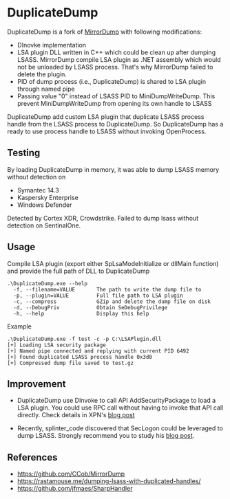 # DuplicateDump 
DuplicateDump is a fork of [MirrorDump](https://github.com/CCob/MirrorDump) with following modifications:

- DInovke implementation
- LSA plugin DLL written in C++ which could be clean up after dumping LSASS. MirrorDump compile LSA plugin as .NET assembly which would not be unloaded by LSASS process. That's why MirrorDump failed to delete the plugin.
- PID of dump process (i.e., DuplicateDump) is shared to LSA plugin through named pipe
- Passing value "0" instead of LSASS PID to MiniDumpWriteDump. This prevent MiniDumpWriteDump from opening its own handle to LSASS

DuplicateDump add custom LSA plugin that duplicate LSASS process handle from the LSASS process to DuplicateDump. So DuplicateDump has a ready to use process handle to LSASS without invoking OpenProcess.

## Testing

By loading DuplicateDump in memory, it was able to dump LSASS memory without detection on
- Symantec 14.3
- Kaspersky Enterprise
- Windows Defender

Detected by Cortex XDR, Crowdstrike. Failed to dump lsass without detection on SentinalOne.


## Usage

Compile LSA plugin (export either SpLsaModeInitialize or dllMain function) and provide the full path of DLL to DuplicateDump

```shell
.\DuplicateDump.exe --help
  -f, --filename=VALUE       The path to write the dump file to
  -p, --plugin=VALUE         Full file path to LSA plugin
  -c, --compress             GZip and delete the dump file on disk
  -d, --DebugPriv            Obtain SeDebugPrivilege
  -h, --help                 Display this help
```

Example 

```
.\DuplicateDump.exe -f test -c -p C:\LSAPlugin.dll
[+] Loading LSA security package
[+] Named pipe connected and replying with current PID 6492
[+] Found duplicated LSASS process handle 0x3d0
[+] Compressed dump file saved to test.gz
```

## Improvement

- DuplicateDump use DInvoke to call API AddSecurityPackage to load a LSA plugin. You could use RPC call without having to invoke that API call directly. Check details in XPN's [blog post](https://blog.xpnsec.com/exploring-mimikatz-part-2/)

- Recently, splinter_code discovered that SecLogon could be leveraged to dump LSASS. Strongly recommend you to study his [blog post](https://splintercod3.blogspot.com/p/the-hidden-side-of-seclogon-part-2.html).

## References

* https://github.com/CCob/MirrorDump
* https://rastamouse.me/dumping-lsass-with-duplicated-handles/
* https://github.com/jfmaes/SharpHandler

